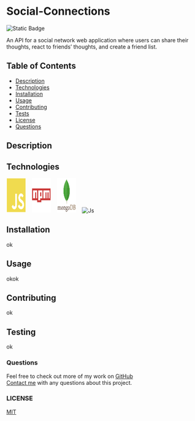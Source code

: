 # Social-Connections
  ![Static Badge](https://img.shields.io/badge/license-MIT-blue.svg)

An API for a social network web application where users can share their thoughts, react to friends’ thoughts, and create a friend list.

## Table of Contents
  
  - [Description](#description)
  - [Technologies](#technologies)
  - [Installation](#installation)
  - [Usage](#usage)
  - [Contributing](#contributing)
  - [Tests](#testing)
  - [License](#license)
  - [Questions](#questions)


## Description


## Technologies

<div>
<img height="90" alt="Js" height="50" width="50" src="https://raw.githubusercontent.com/devicons/devicon/master/icons/javascript/javascript-plain.svg">
&nbsp;&nbsp;
<img height="90" alt="npm" height="50" width="50" src="https://raw.githubusercontent.com/devicons/devicon/master/icons/npm/npm-original-wordmark.svg">
&nbsp;&nbsp;
<img height="90" alt="mongodb" height="50" width="50" src="https://raw.githubusercontent.com/devicons/devicon/master/icons/mongodb/mongodb-original-wordmark.svg">
&nbsp;&nbsp;
<img height="90" alt="Js" height="50" width="200" src="https://miro.medium.com/v2/resize:fit:1296/format:webp/1*iDvsmUwzZQxJSKdL0xzwIA.png">
&nbsp;&nbsp;

</div>

## Installation

ok

## Usage

okok

## Contributing

ok

## Testing

ok


### Questions
Feel free to check out more of my work on [GitHub](https://github.com/SaikouB) <br>
[Contact me](bsaikou1990@gmail.com) with any questions about this project.

### LICENSE

[MIT](LICENSE) 

